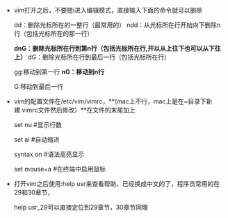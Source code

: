 - vim打开之后，不要摁i进入编辑模式，直接输入下面的命令就可以删除

  dd：删除光标所在的一整行（最常用的）
  ndd：从光标所在行开始向下删除n行（包括光标所在的那一行）

  **dnG：删除光标所在行到第n行（包括光标所在行,开以从上往下也可以从下往上）**
  dG：删除光标所在行到最后一行（包括光标所在行）

  gg:移动到第一行
  **nG：移动到n行**

  G:移动到最后一行
  
- vim的配置文件在/etc/vim/vimrc，**(mac上不行，mac上是在~目录下新建.vimrc文件然后修改）**在文件的末尾加上

  set nu                   #显示行数

  set ai                     #自动缩进

  syntax on               #语法高亮显示

  set mouse=a     #在终端中启用鼠标

- 打开vim之后使用:help usr来查看帮助，已经换成中文的了，程序员常用的在29和30章节，

  help usr_29可以直接定位到29章节，30章节同理

  



